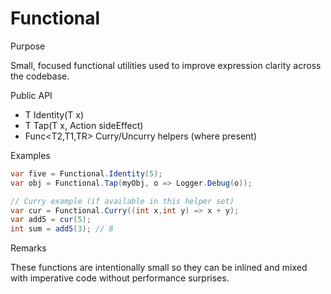 # Functional

Purpose

Small, focused functional utilities used to improve expression clarity across the codebase.

Public API

- T Identity<T>(T x)
- T Tap<T>(T x, Action<T> sideEffect)
- Func<T2,T1,TR> Curry/Uncurry helpers (where present)

Examples

```csharp
var five = Functional.Identity(5);
var obj = Functional.Tap(myObj, o => Logger.Debug(o));

// Curry example (if available in this helper set)
var cur = Functional.Curry((int x,int y) => x + y);
var add5 = cur(5);
int sum = add5(3); // 8
```

Remarks

These functions are intentionally small so they can be inlined and mixed with imperative code without performance surprises.
